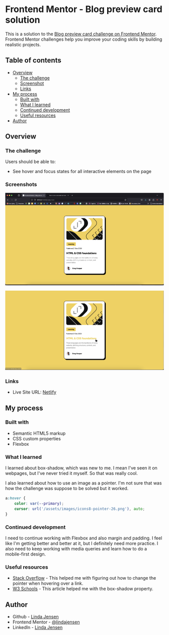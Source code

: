 # Frontend Mentor - Blog preview card solution

This is a solution to the [Blog preview card challenge on Frontend Mentor](https://www.frontendmentor.io/challenges/blog-preview-card-ckPaj01IcS). Frontend Mentor challenges help you improve your coding skills by building realistic projects. 

## Table of contents

- [Overview](#overview)
  - [The challenge](#the-challenge)
  - [Screenshot](#screenshot)
  - [Links](#links)
- [My process](#my-process)
  - [Built with](#built-with)
  - [What I learned](#what-i-learned)
  - [Continued development](#continued-development)
  - [Useful resources](#useful-resources)
- [Author](#author)

## Overview

### The challenge

Users should be able to:

- See hover and focus states for all interactive elements on the page

### Screenshots

![Screenshot](assets/images/screenshot.png)

![Screenshot:hover](assets/images/screenshot-hover.png)

### Links

- Live Site URL: [Netlify](https://ruby-blog-preview-card.netlify.app/)

## My process

### Built with

- Semantic HTML5 markup
- CSS custom properties
- Flexbox

### What I learned

I learned about box-shadow, which was new to me. I mean I've seen it on webpages, but I've never tried it myself. So that was really cool.

I also learned about how to use an image as a pointer. I'm not sure that was how the challenge was suppose to be solved but it worked.

```css
a:hover {
    color: var(--primary);
    cursor: url('/assets/images/icons8-pointer-26.png'), auto;
}
```

### Continued development

I need to continue working with Flexbox and also margin and padding. I feel like I'm getting better and better at it, but I definitely need more practice. I also need to keep working with media queries and learn how to do a mobile-first design.

### Useful resources

- [Stack Overflow](https://stackoverflow.com/questions/18551277/using-external-images-for-css-custom-cursors) - This helped me with figuring out how to change the pointer when hovering over a link.
- [W3 Schools](https://www.w3schools.com/css/css3_shadows_box.asp) - This article helped me with the box-shadow property.

## Author

- Github - [Linda Jensen](https://github.com/lindajensen)
- Frontend Mentor - [@lindajensen](https://www.frontendmentor.io/profile/lindajensen)
- LinkedIn - [Linda Jensen](www.linkedin.com/in/linda-jensen-swe)

